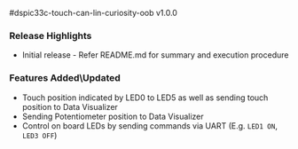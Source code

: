 #dspic33c-touch-can-lin-curiosity-oob v1.0.0

### Release Highlights

- Initial release - Refer README.md for summary and execution procedure

### Features Added\Updated

- Touch position indicated by LED0 to LED5 as well as sending touch position to Data Visualizer
- Sending Potentiometer position to Data Visualizer
- Control on board LEDs by sending commands via UART (E.g. `LED1 ON`, `LED3 OFF`)
